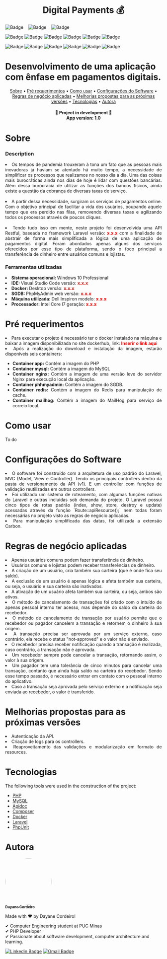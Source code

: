 <h1 align="center">Digital Payments 💰</h1>

![Badge](https://img.shields.io/github/forks/DayaneCordeiro/Digital_Payments?style=social)&nbsp;&nbsp;&nbsp;
![Badge](https://img.shields.io/github/stars/DayaneCordeiro/Digital_Payments?style=social)&nbsp;&nbsp;&nbsp;
![Badge](https://img.shields.io/github/license/DayaneCordeiro/Digital_Payments?style=social)<br>

![Badge](https://img.shields.io/badge/PHP-8.0.3-blue)
![Badge](https://img.shields.io/badge/Docker-20.10.8-blue)
![Badge](https://img.shields.io/badge/Laravel-8.68.0-critical)
![Badge](https://img.shields.io/badge/MySQL-5.7.22-important)
![Badge](https://img.shields.io/badge/Composer-2.1.6-yellowgreen)
![Badge](https://img.shields.io/badge/PHPUnit-9.5.10-sucess)

![Badge](https://img.shields.io/badge/PHPMyAdmin-colocar_versão-orange)
![Badge](https://img.shields.io/badge/Nginx-colocar_versão-sucess)
![Badge](https://img.shields.io/badge/Apidoc-colocar_versão-blue)
![Badge](https://img.shields.io/badge/Redis-colocar_versão-red)
![Badge](https://img.shields.io/badge/MailHog-colocar_versão-success)
![Badge](https://img.shields.io/badge/Carbon-colocar_versão-success)

<h1>Desenvolvimento de uma aplicação com ênfase em pagamentos digitais.</h1>

<p align="center">
    <a href="#about">Sobre</a> •
    <a href="#pre-requirements">Pré requerimentos</a> • 
    <a href="#how-to-use">Como usar</a> • 
    <a href="#software-configs">Configurações do Software</a> •
    <a href="#businnes-rulers">Regras de negócio aplicadas</a> •
    <a href="#enhancements">Melhorias propostas para as próximas versões</a> •
    <a href="#technologies">Tecnologias</a> •
    <a href="#author">Autora</a>
</p>

<h4 align="center"> 
	🚧 Project in development 🚧<br>
    App version: 1.0
</h4>

<div id="about">
<h1>Sobre</h1>
<h3>Description</h3>
<div align="justify">
<li>Os tempos de pandemia trouxeram à tona um fato que as pessoas mais inovadoras já haviam se atentado há muito tempo, a necessidade de simplificar os processos que realizamos no nosso dia a dia. Uma das coisas mais burocráticas ainda nos dias de hoje é lidar com questões bancárias. Além dessa burocracia de utilizar as funções dos bancos físicos, ainda existe a questão da cobrança de diversas taxas de serviço.</li><br>
<li>A partir dessa necessidade, surgiram os serviços de pagamentos online. Com o objetivo principal de facilitar a vida dos usuários, poupando aquele tempo que era perdido nas filas, removendo diversas taxas e agilizando todos os processos através de poucos cliques.</li><br>
<li>Tendo tudo isso em mente, neste projeto foi desenvolvida uma API Restful, baseada no framework Laravel versão: <b style="color: red;">x.x.x</b> com a finalidade de abstrair de forma mais simplificada a lógica de uma aplicação de pagamentos digital. Foram abordados apenas alguns dos serviços oferecidos por esse tipo de plataforma, sendo o foco principal a transferência de dinheiro entre usuários comuns e lojistas.</li>
</div>

<h3>Ferramentas utilizadas</h3>
<div align="justify"> 
<li><b>Sistema operacional: </b>Windows 10 Professional</li>
<li><b>IDE: </b>Visual Studio Code versão: <b style="color:red">x.x.x</b></li>
<li><b>Docker: </b>Desktop versão: <b style="color:red">x.x.x</b></lv>
<li><b>SGDB: </b>PhpMyAdmin web versão: <b style="color:red">x.x.x</b></li>
<li><b>Máquina utilizada: </b>Dell Inspiron modelo: <b style="color:red">x.x.x</b></li>
<li><b>Processador: </b>Intel Core I7 geração: <b style="color:red">x.x.x</b></li>
</div>

<div id="pre-requirements">
<h1>Pré requerimentos</h1>
<div align="justify">
<li>Para executar o projeto é necessário ter o docker instalado na máquina e baixar a imagem disponibilizada no site dockerhub, link: <b style="color:red">Inserir o link aqui</b></li>
<li>Após a realização do download e instalação da imagem, estarão disponíveis seis containers:</li>
<ul>
<li><b>Container app:</b> Contém a imagem do PHP</li>
<li><b>Container mysql:</b> Contém a imagem do MySQL</li>
<li><b>Container nginx:</b> Contém a imagem de uma versão leve do servidor Nginx para execução local da aplicação.</li>
<li><b>Container phhmyadmin:</b> Contém a imagem do SGDB.</li>
<li><b>Container redis:</b> Contém a imagem do Redis para manipulação de cache.</li>
<li><b>Container mailhog:</b> Contém a imagem do MailHog para serviço de correio local.</li>
</ul>
</div>
</div>

<div id="how-to-use">
    <h1>Como usar</h1>
To do </div>

<div id="software-configs">
<h1>Configurações do Software</h1>
<div align="justify">
<li>O software foi construído com a arquitetura de uso padrão do Laravel, MVC (Model, View e Controller). Tendo os principais controllers dentro da pasta de versionamento da API (v1). E um controller com funções de validação reutilizadas em outros controllers.</li>
<li>Foi utilizado um sistema de roteamento, com algumas funções nativas do Laravel e outras incluídas sob demanda do projeto. O Laravel possui cinco tipos de rotas padrão (index, show, store, destroy e update) acessadas através da função `Route::apiResource();` nem todas foram necessárias no projeto visto as regras de negócio aplicadas.</li>
<li>Para manipulação simplificada das datas, foi utilizada a extensão Carbon.</li>
</div>
</div>

<div id="businnes-rulers">
<h1>Regras de negócio aplicadas</h1>
<div align="justify">
<li>Apenas usuários comuns podem fazer transferência de dinheiro.</li>
<li>Usuários comuns e lojistas podem receber transferências de dinheiro.</li>
<li>A criação de um usuário, cria também sua carteira (que é onde fica seu saldo).</li>
<li>A exclusão de um usuário é apenas lógica e afeta também sua carteira, ou seja, o usuário e sua carteira são inativados.</li>
<li>A ativação de um usuário afeta também sua carteira, ou seja, ambos são ativos.</li>
<li>O método de cancelamento de transações foi criado com o intuído de apenas pessoal interno ter acesso, mas depende do saldo da carteira do recebedor.</li>
<li>O método de cancelamento de transação por usuário permite que o recebedor ou pagador cancelem a transação e retornem o dinheiro à sua origem.</li>
<li>A transação precisa ser aprovada por um serviço externo, caso contrário, ela recebe o status "not-approved" e o valor não é enviado.</li>
<li>O recebedor precisa receber notificação quando a transação é realizada, caso ocntrário, a transação não é aprovada.</li>
<li>Um recebedor sempre pode cancelar a transação, retornando assim, o valor à sua origem.</li>
<li>Um pagador tem uma tolerância de cinco minutos para cancelar uma transação, contanto que ainda haja saldo na carteira do recebedor. Sendo esse tempo passado, é necessário entrar em contato com o pessoal interno do aplicativo.</li>
<li>Caso a transação seja aprovada pelo serviço externo e a notificação seja enviada ao recebedor, o valor é transferido.</li>
</div>
</div>

<div id="enhancements">
<h1>Melhorias propostas para as próximas versões</h1>
<div align="justify">
<li>Autenticação da API.</li>
<li>Criação de logs para os controllers.</li>
<li>Reaproveitamento das validações e modularização em formato de resources.</li>
</div>
</div>

<div id="technologies">
    <h1>Tecnologias</h1>
 
 The following tools were used in the construction of the project:

- [PHP](https://www.php.net/)
- [MySQL](https://www.mysql.com/)
- [Apidoc](https://apidocjs.com/)
- [Composer](insert_link_here)
- [Docker](insert_link_here)
- [Laravel](insert_link_here)
- [PhpUnit](insert_link_here)
</div>

<div id="autho">
    <h1>Autora</h1>
    <a href="https://github.com/DayaneCordeiro">
        <img style="border-radius: 50%;" src="https://avatars.githubusercontent.com/u/50596100?v=4" width="150px;" alt=""/>
        <br />
        <sub><b>Dayane Cordeiro</b></sub>
    </a>

Made with ❤️ by Dayane Cordeiro!

✔ Computer Engineering student at PUC Minas<br>
✔ PHP Developer<br>
✔ Passionate about software development, computer architecture and learning.<br>

[![Linkedin Badge](https://img.shields.io/badge/-Dayane-blue?style=flat-square&logo=Linkedin&logoColor=white&link=https://www.linkedin.com/in/dayane-cordeiro-1b761318b/)](https://www.linkedin.com/in/dayane-cordeiro-1b761318b/)
[![Gmail Badge](https://img.shields.io/badge/-dayane.cordeirogs@gmail.com-c14438?style=flat-square&logo=Gmail&logoColor=white&link=mailto:dayane.cordeirogs@gmail.com)](mailto:dayane.cordeirogs@gmail.com)

</div>
